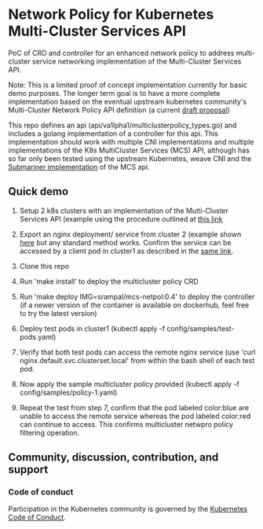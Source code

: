# Network Policy for Kubernetes Multi-Cluster Services API

PoC of CRD and controller for an enhanced network policy to address multi-cluster service networking implementation of the Multi-Cluster Services API. 

Note: This is a limited proof of concept  implementation currently for basic demo purposes. The longer term goal is to have a more complete implementation based on the eventual upstream kubernetes community's  Multi-Cluster Network Policy API definition (a current [draft proposal](https://docs.google.com/document/d/1sLq_1CwfdvhmqxslQRdt7-RjLFsZRJkd/edit#heading=h.gjdgxs))

This repo defines an api (api/va1lpha1/multiclusterpolicy_types.go) and includes a golang implementation of a controller for this api. This implementation should work with multiple CNI implementations and multiple implementations of the K8s MultiCluster Services (MCS) API,  although has so far only been tested using the upstream Kubernetes, weave CNI and the [Submariner implementation](https://submariner.io/) of the MCS api. 


## Quick demo

1. Setup 2 k8s clusters with an implementation of the Multi-Cluster Services API (example
using the procedure outlined at [this link](https://submariner.io/getting-started/quickstart/kind/) 

2. Export an nginx deployment/ service from cluster 2 (example shown [here](https://submariner.io/getting-started/quickstart/kind/#verify-manually) but any standard method works. Confirm the service can be accessed by a client pod in cluster1 as described in the [same link](https://submariner.io/getting-started/quickstart/kind/#verify-manually). 

3. Clone this repo

4. Run 'make install' to deploy the multicluster policy CRD

5. Run 'make deploy IMG=srampal/mcs-netpol:0.4' to deploy the controller (if a newer version of the container is available on dockerhub, feel free to try the latest version)

6. Deploy test pods in cluster1 (kubectl apply -f config/samples/test-pods.yaml)

7. Verify that both test pods can access the remote nginx service (use 'curl nginx.default.svc.clusterset.local'  from within the bash shell of each test pod.

8. Now apply the sample multicluster policy provided (kubectl apply -f config/samples/policy-1.yaml)

9. Repeat the test from step 7, confirm that the pod labeled color:blue are unable to access the remote service whereas the pod labeled color:red can continue to access. This confirms multicluster netwpro policy filtering operation.

## Community, discussion, contribution, and support


### Code of conduct

Participation in the Kubernetes community is governed by the [Kubernetes Code of Conduct](code-of-conduct.md).

[owners]: https://git.k8s.io/community/contributors/guide/owners.md
[Creative Commons 4.0]: https://git.k8s.io/website/LICENSE
